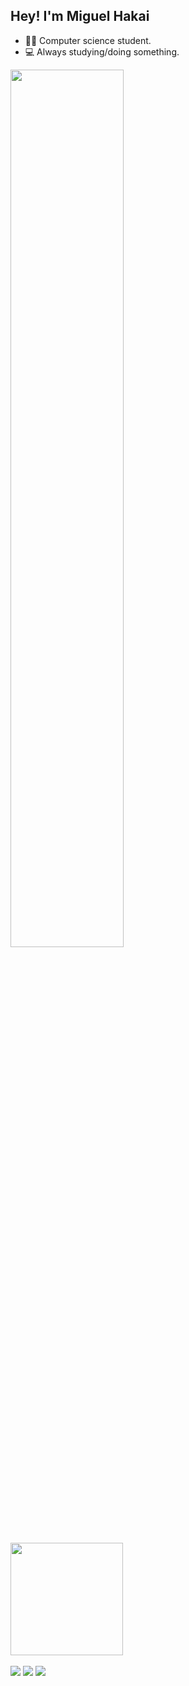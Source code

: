  ## Hey! I'm Miguel Hakai
 
- 👨‍🎓 Computer science student.
- 💻 Always studying/doing something.

<div>
  <a href="https://github.com/Hakai17">
  <img src="http://github-readme-streak-stats.herokuapp.com?user=Hakai17&theme=dark&date_format=M%20j%5B%2C%20Y%5D" width="60%"/><br></br>
  <img height="180em" src="https://github-readme-stats.vercel.app/api/top-langs/?username=Hakai17&layout=compact&langs_count=7&theme=dark"/><br></br>
  <a href="https://www.linkedin.com/in/miguel-arruda-409287256/" target="_blank"><img src="https://img.shields.io/badge/-LinkedIn-%230077B5?style=for-the-badge&logo=linkedin&logoColor=white" target="_blank"></a>
  <a href="https://www.instagram.com/miguel_hakai/" target="_blank"><img src="https://img.shields.io/badge/-Instagram-%23E4405F?style=for-the-badge&logo=instagram&logoColor=white" target="_blank"></a>
  <a href = "mailto:miguel.costa.arruda08@aluno.ifce.edu.br"><img src="https://img.shields.io/badge/-Gmail-%23333?style=for-the-badge&logo=gmail&logoColor=white" target="_blank"></a>
</div>

